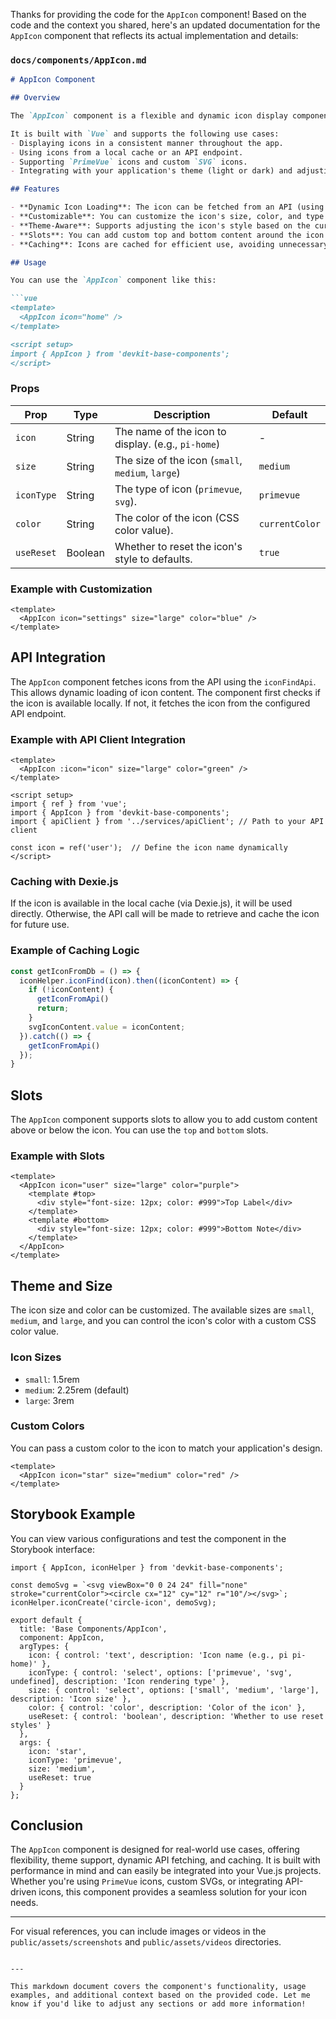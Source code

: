 
Thanks for providing the code for the `AppIcon` component! Based on the code and the context you shared, here's an updated documentation for the `AppIcon` component that reflects its actual implementation and details:

### `docs/components/AppIcon.md`

````markdown
# AppIcon Component

## Overview

The `AppIcon` component is a flexible and dynamic icon display component designed to be used in real-world applications. It supports multiple icon types (`primevue` and `svg`), integrates with APIs to fetch icon content dynamically, and offers caching mechanisms for optimal performance.

It is built with `Vue` and supports the following use cases:
- Displaying icons in a consistent manner throughout the app.
- Using icons from a local cache or an API endpoint.
- Supporting `PrimeVue` icons and custom `SVG` icons.
- Integrating with your application's theme (light or dark) and adjusting icon properties such as size and color.

## Features

- **Dynamic Icon Loading**: The icon can be fetched from an API (using `iconFindApi`), reducing the need for static assets.
- **Customizable**: You can customize the icon's size, color, and type (either `primevue` or custom `SVG`).
- **Theme-Aware**: Supports adjusting the icon's style based on the current theme (light/dark).
- **Slots**: You can add custom top and bottom content around the icon via Vue slots.
- **Caching**: Icons are cached for efficient use, avoiding unnecessary API calls.

## Usage

You can use the `AppIcon` component like this:

```vue
<template>
  <AppIcon icon="home" />
</template>

<script setup>
import { AppIcon } from 'devkit-base-components';
</script>
````

### Props

| Prop       | Type    | Description                                        | Default        |
| ---------- | ------- | -------------------------------------------------- | -------------- |
| `icon`     | String  | The name of the icon to display. (e.g., `pi-home`) | -              |
| `size`     | String  | The size of the icon (`small`, `medium`, `large`)  | `medium`       |
| `iconType` | String  | The type of icon (`primevue`, `svg`).              | `primevue`     |
| `color`    | String  | The color of the icon (CSS color value).           | `currentColor` |
| `useReset` | Boolean | Whether to reset the icon's style to defaults.     | `true`         |

### Example with Customization

```vue
<template>
  <AppIcon icon="settings" size="large" color="blue" />
</template>
```

## API Integration

The `AppIcon` component fetches icons from the API using the `iconFindApi`. This allows dynamic loading of icon content. The component first checks if the icon is available locally. If not, it fetches the icon from the configured API endpoint.

### Example with API Client Integration

```vue
<template>
  <AppIcon :icon="icon" size="large" color="green" />
</template>

<script setup>
import { ref } from 'vue';
import { AppIcon } from 'devkit-base-components';
import { apiClient } from '../services/apiClient'; // Path to your API client

const icon = ref('user');  // Define the icon name dynamically
</script>
```

### Caching with Dexie.js

If the icon is available in the local cache (via Dexie.js), it will be used directly. Otherwise, the API call will be made to retrieve and cache the icon for future use.

### Example of Caching Logic

```js
const getIconFromDb = () => {
  iconHelper.iconFind(icon).then((iconContent) => {
    if (!iconContent) {
      getIconFromApi()
      return;
    }
    svgIconContent.value = iconContent;
  }).catch(() => {
    getIconFromApi()
  });
}
```

## Slots

The `AppIcon` component supports slots to allow you to add custom content above or below the icon. You can use the `top` and `bottom` slots.

### Example with Slots

```vue
<template>
  <AppIcon icon="user" size="large" color="purple">
    <template #top>
      <div style="font-size: 12px; color: #999">Top Label</div>
    </template>
    <template #bottom>
      <div style="font-size: 12px; color: #999">Bottom Note</div>
    </template>
  </AppIcon>
</template>
```

## Theme and Size

The icon size and color can be customized. The available sizes are `small`, `medium`, and `large`, and you can control the icon's color with a custom CSS color value.

### Icon Sizes

* `small`: 1.5rem
* `medium`: 2.25rem (default)
* `large`: 3rem

### Custom Colors

You can pass a custom color to the icon to match your application's design.

```vue
<template>
  <AppIcon icon="star" size="medium" color="red" />
</template>
```

## Storybook Example

You can view various configurations and test the component in the Storybook interface:

```tsx
import { AppIcon, iconHelper } from 'devkit-base-components';

const demoSvg = `<svg viewBox="0 0 24 24" fill="none" stroke="currentColor"><circle cx="12" cy="12" r="10"/></svg>`;
iconHelper.iconCreate('circle-icon', demoSvg);

export default {
  title: 'Base Components/AppIcon',
  component: AppIcon,
  argTypes: {
    icon: { control: 'text', description: 'Icon name (e.g., pi pi-home)' },
    iconType: { control: 'select', options: ['primevue', 'svg', undefined], description: 'Icon rendering type' },
    size: { control: 'select', options: ['small', 'medium', 'large'], description: 'Icon size' },
    color: { control: 'color', description: 'Color of the icon' },
    useReset: { control: 'boolean', description: 'Whether to use reset styles' }
  },
  args: {
    icon: 'star',
    iconType: 'primevue',
    size: 'medium',
    useReset: true
  }
};
```

## Conclusion

The `AppIcon` component is designed for real-world use cases, offering flexibility, theme support, dynamic API fetching, and caching. It is built with performance in mind and can easily be integrated into your Vue.js projects. Whether you're using `PrimeVue` icons, custom SVGs, or integrating API-driven icons, this component provides a seamless solution for your icon needs.

---

For visual references, you can include images or videos in the `public/assets/screenshots` and `public/assets/videos` directories.

```

---

This markdown document covers the component's functionality, usage examples, and additional context based on the provided code. Let me know if you'd like to adjust any sections or add more information!
```
